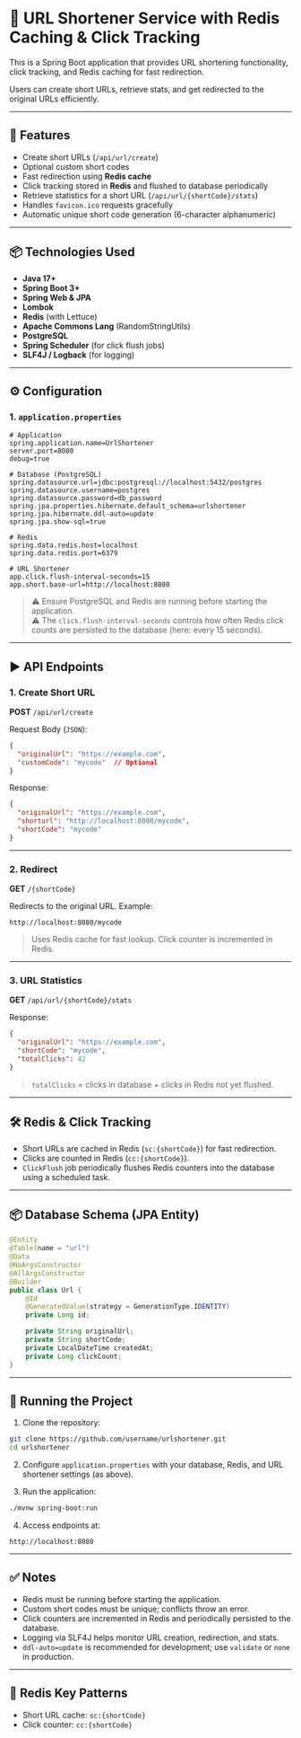 # 📂 URL Shortener Service with Redis Caching & Click Tracking

This is a Spring Boot application that provides URL shortening functionality, click tracking, and Redis caching for fast redirection.

Users can create short URLs, retrieve stats, and get redirected to the original URLs efficiently.

---

## 🚀 Features

* Create short URLs (`/api/url/create`)
* Optional custom short codes
* Fast redirection using **Redis cache**
* Click tracking stored in **Redis** and flushed to database periodically
* Retrieve statistics for a short URL (`/api/url/{shortCode}/stats`)
* Handles `favicon.ico` requests gracefully
* Automatic unique short code generation (6-character alphanumeric)

---

## 📦 Technologies Used

* **Java 17+**
* **Spring Boot 3+**
* **Spring Web & JPA**
* **Lombok**
* **Redis** (with Lettuce)
* **Apache Commons Lang** (RandomStringUtils)
* **PostgreSQL**
* **Spring Scheduler** (for click flush jobs)
* **SLF4J / Logback** (for logging)

---

## ⚙️ Configuration

### 1. `application.properties`

```properties
# Application
spring.application.name=UrlShortener
server.port=8080
debug=true

# Database (PostgreSQL)
spring.datasource.url=jdbc:postgresql://localhost:5432/postgres
spring.datasource.username=postgres
spring.datasource.password=db_password
spring.jpa.properties.hibernate.default_schema=urlshortener
spring.jpa.hibernate.ddl-auto=update
spring.jpa.show-sql=true

# Redis
spring.data.redis.host=localhost
spring.data.redis.port=6379

# URL Shortener
app.click.flush-interval-seconds=15
app.short.base-url=http://localhost:8080
```

> ⚠️ Ensure PostgreSQL and Redis are running before starting the application.  
> ⚠️ The `click.flush-interval-seconds` controls how often Redis click counts are persisted to the database (here: every 15 seconds).

---

## ▶️ API Endpoints

### 1. Create Short URL

**POST** `/api/url/create`  

Request Body (`JSON`):

```json
{
  "originalUrl": "https://example.com",
  "customCode": "mycode"  // Optional
}
```

Response:

```json
{
  "originalUrl": "https://example.com",
  "shorturl": "http://localhost:8080/mycode",
  "shortCode": "mycode"
}
```

---

### 2. Redirect

**GET** `/{shortCode}`  

Redirects to the original URL. Example:

```
http://localhost:8080/mycode
```

> Uses Redis cache for fast lookup. Click counter is incremented in Redis.

---

### 3. URL Statistics

**GET** `/api/url/{shortCode}/stats`

Response:

```json
{
  "originalUrl": "https://example.com",
  "shortCode": "mycode",
  "totalClicks": 42
}
```

> `totalClicks` = clicks in database + clicks in Redis not yet flushed.

---

## 🛠️ Redis & Click Tracking

* Short URLs are cached in Redis (`sc:{shortCode}`) for fast redirection.
* Clicks are counted in Redis (`cc:{shortCode}`).
* `ClickFlush` job periodically flushes Redis counters into the database using a scheduled task.

---

## 📦 Database Schema (JPA Entity)

```java
@Entity
@Table(name = "url")
@Data
@NoArgsConstructor
@AllArgsConstructor
@Builder
public class Url {
    @Id
    @GeneratedValue(strategy = GenerationType.IDENTITY)
    private Long id;

    private String originalUrl;
    private String shortCode;
    private LocalDateTime createdAt;
    private Long clickCount;
}
```

---

## 🚀 Running the Project

1. Clone the repository:

```bash
git clone https://github.com/username/urlshortener.git
cd urlshortener
```

2. Configure `application.properties` with your database, Redis, and URL shortener settings (as above).

3. Run the application:

```bash
./mvnw spring-boot:run
```

4. Access endpoints at:

```
http://localhost:8080
```

---

## ✅ Notes

* Redis must be running before starting the application.
* Custom short codes must be unique; conflicts throw an error.
* Click counters are incremented in Redis and periodically persisted to the database.
* Logging via SLF4J helps monitor URL creation, redirection, and stats.
* `ddl-auto=update` is recommended for development; use `validate` or `none` in production.

---

## 📌 Redis Key Patterns

* Short URL cache: `sc:{shortCode}`
* Click counter: `cc:{shortCode}`



